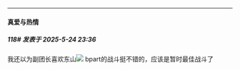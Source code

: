 ﻿
*****

####  真爱与热情  
##### 118#       发表于 2025-5-24 23:36

我还以为副团长喜欢东山<img src="https://static.stage1st.com/image/smiley/face2017/068.png" referrerpolicy="no-referrer">
bpart的战斗挺不错的，应该是暂时最佳战斗了


